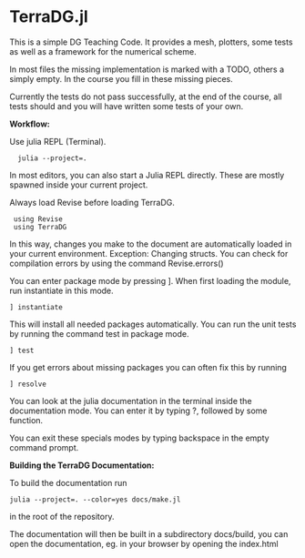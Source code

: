 # TerraDG.jl

This is a simple DG Teaching Code. It provides a mesh, plotters, some tests
as well as a framework for the numerical scheme.

In most files the missing implementation is marked with a TODO, others a simply
empty. In the course you fill in these missing pieces.

Currently the tests do not pass successfully, at the end of the course, all tests
should and you will have written some tests of your own.


**Workflow:**

Use julia REPL (Terminal).

      julia --project=.

In most editors, you can also start a Julia REPL directly. These are mostly
spawned inside your current project.

Always load Revise before loading TerraDG.

     using Revise
     using TerraDG

In this way, changes you make to the document are automatically loaded in your
current environment. Exception: Changing structs.
You can check for compilation errors by using the command Revise.errors()

You can enter package mode by pressing ].
When first loading the module, run instantiate in this mode.

    ] instantiate

This will install all needed packages automatically.
You can run the unit tests by running the command test in package mode.

    ] test

If you get errors about missing packages you can often fix this by running

    ] resolve

You can look at the julia documentation in the terminal inside the documentation
mode. You can enter it by typing ?, followed by some function.

You can exit these specials modes by typing backspace in the empty command prompt.


**Building the TerraDG Documentation:**

To build the documentation run 

    julia --project=. --color=yes docs/make.jl 

in the root of the repository.

The documentation will then be built in a subdirectory docs/build,
you can open the documentation, eg. in your browser by opening the index.html
